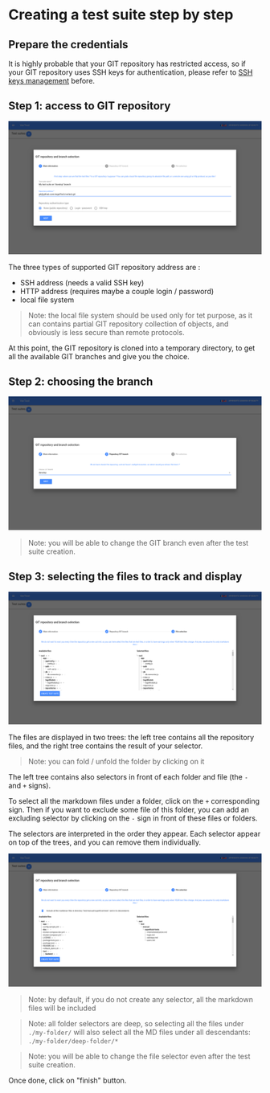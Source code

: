 # Creating a test suite step by step

## Prepare the credentials

It is highly probable that your GIT repository has restricted access, so if your GIT repository uses
SSH keys for authentication, please refer to [SSH keys management](./manage-ssh-keys.md) before.

## Step 1: access to GIT repository

![Access to the repository](./assets/create-test-suite-step1-en.png)

The three types of supported GIT repository address are :

* SSH address (needs a valid SSH key)
* HTTP address (requires maybe a couple login / password)
* local file system

> Note: the local file system should be used only for tet purpose, as it can contains partial
> GIT repository collection of objects, and obviously is less secure than remote protocols.

At this point, the GIT repository is cloned into a temporary directory, to get all the
available GIT branches and give you the choice.

## Step 2: choosing the branch

![Choosing the branch](./assets/create-test-suite-step2-en.png)

> Note: you will be able to change the GIT branch even after the test suite creation.

## Step 3: selecting the files to track and display

![select files](./assets/create-test-suite-step3-1-en.png)

The files are displayed in two trees: the left tree contains all the repository files, and the right
tree contains the result of your selector.

> Note: you can fold / unfold the folder by clicking on it

The left tree contains also selectors in front of each folder and file (the `-` and `+` signs).

To select all the markdown files under a folder, click on the `+` corresponding sign.
Then if you want to exclude some file of this folder, you can add an excluding selector by clicking
on the `-` sign in front of these files or folders.

The selectors are interpreted in the order they appear. Each selector appear on top of the trees, and 
you can remove them individually.

![selectors modification](./assets/create-test-suite-step3-2-en.png)

> Note: by default, if you do not create any selector, all the markdown files will be included

> Note: all folder selectors are deep, so selecting all the files under `./my-folder/` will also
> select all the MD files under all descendants: `./my-folder/deep-folder/*`

> Note: you will be able to change the file selector even after the test suite creation.

Once done, click on "finish" button.
